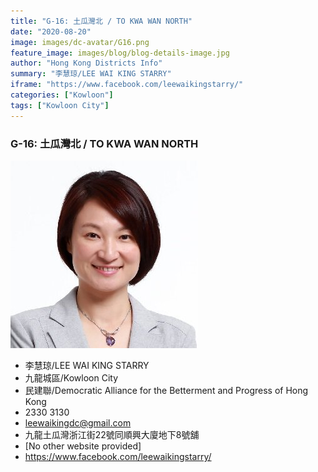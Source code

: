 ```yaml
---
title: "G-16: 土瓜灣北 / TO KWA WAN NORTH"
date: "2020-08-20"
image: images/dc-avatar/G16.png
feature_image: images/blog/blog-details-image.jpg
author: "Hong Kong Districts Info"
summary: "李慧琼/LEE WAI KING STARRY"
iframe: "https://www.facebook.com/leewaikingstarry/"
categories: ["Kowloon"]
tags: ["Kowloon City"]
---
```


### G-16: 土瓜灣北 / TO KWA WAN NORTH  
![](/images/dc-avatar/G16.png)  

 - 李慧琼/LEE WAI KING STARRY  
 - 九龍城區/Kowloon City  
 - 民建聯/Democratic Alliance for the Betterment and Progress of Hong Kong  
 - 2330 3130  
 - leewaikingdc@gmail.com  
 - 九龍土瓜灣浙江街22號同順興大廈地下8號舖  
 - [No other website provided]  
 - https://www.facebook.com/leewaikingstarry/
